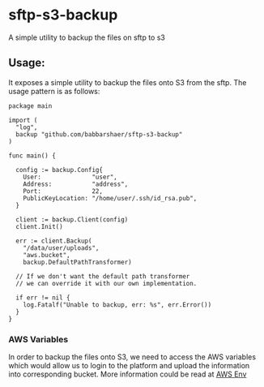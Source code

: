 # sftp-s3-backup
A simple utility to backup the files on sftp to s3


## Usage:
It exposes a simple utility to backup the files onto S3 from the sftp. The usage pattern is as follows:

```
package main

import (
  "log",
  backup "github.com/babbarshaer/sftp-s3-backup"
)

func main() {

  config := backup.Config{
    User:              "user",
    Address:           "address",
    Port:              22,
    PublicKeyLocation: "/home/user/.ssh/id_rsa.pub",
  }

  client := backup.Client(config)
  client.Init()

  err := client.Backup(
    "/data/user/uploads",
    "aws.bucket",
    backup.DefaultPathTransformer)

  // If we don't want the default path transformer
  // we can override it with our own implementation.

  if err != nil {
    log.Fatalf("Unable to backup, err: %s", err.Error())
  }
}
```


### AWS Variables
In order to backup the files onto S3, we need to access the AWS variables which would allow us to login to the platform and upload the information into corresponding bucket. More information could be read at [AWS Env](https://docs.aws.amazon.com/cli/latest/userguide/cli-configure-envvars.html)

